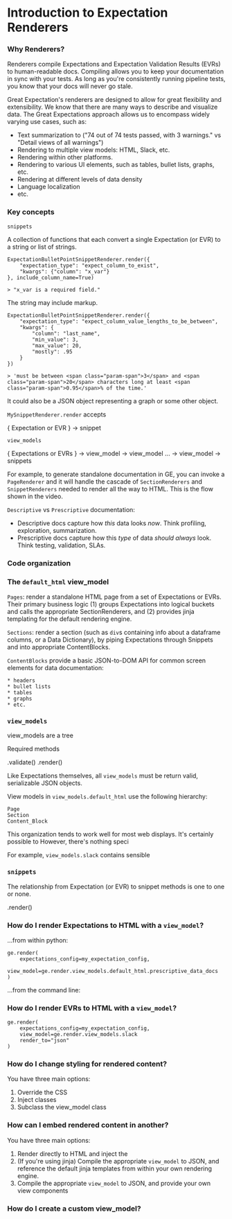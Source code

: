 # Introduction to Expectation Renderers

### Why Renderers?

Renderers compile Expectations and Expectation Validation Results (EVRs) to human-readable docs. Compiling allows you to keep your documentation in sync with your tests. As long as you're consistently running pipeline tests, you know that your docs will never go stale.

Great Expectation's renderers are designed to allow for great flexibility and extensibility. We know that there are many ways to describe and visualize data. The Great Expectations approach allows us to encompass widely varying use cases, such as:

- Text summarization to ("74 out of 74 tests passed, with 3 warnings." vs "Detail views of all warnings")
- Rendering to multiple view models: HTML, Slack, etc.
- Rendering within other platforms.
- Rendering to various UI elements, such as tables, bullet lists, graphs, etc.
- Rendering at different levels of data density
- Language localization
- etc.

### Key concepts

`snippets`

A collection of functions that each convert a single Expectation (or EVR) to a string or list of strings.

```
ExpectationBulletPointSnippetRenderer.render({
    "expectation_type": "expect_column_to_exist",
    "kwargs": {"column": "x_var"}
}, include_column_name=True)

> "x_var is a required field."
```

The string may include markup.

```
ExpectationBulletPointSnippetRenderer.render({
    "expectation_type": "expect_column_value_lengths_to_be_between",
    "kwargs": {
        "column": "last_name",
        "min_value": 3,
        "max_value": 20,
        "mostly": .95
    }
})

> 'must be between <span class="param-span">3</span> and <span class="param-span">20</span> characters long at least <span class="param-span">0.95</span>% of the time.'
```

It could also be a JSON object representing a graph or some other object.

`MySnippetRenderer.render` accepts

{ Expectation or EVR } -> snippet

`view_models`

{ Expectations or EVRs } -> view_model -> view_model ... -> view_model -> snippets

For example, to generate standalone documentation in GE, you can invoke a `PageRenderer` and it will handle the cascade of `SectionRenderers` and `SnippetRenderers` needed to render all the way to HTML. This is the flow shown in the video.

`Descriptive` vs `Prescriptive` documentation:

- Descriptive docs capture how _this_ data looks _now_. Think profiling, exploration, summarization.
- Prescriptive docs capture how this _type_ of data _should always_ look. Think testing, validation, SLAs.

### Code organization

### The `default_html` view_model

`Pages`: render a standalone HTML page from a set of Expectations or EVRs. Their primary business logic (1) groups Expectations into logical buckets and calls the appropriate SectionRenderers, and (2) provides jinja templating for the default rendering engine.

`Sections`: render a section (such as `div`s containing info about a dataframe columns, or a Data Dictionary), by piping Expectations through Snippets and into appropriate ContentBlocks.

`ContentBlocks` provide a basic JSON-to-DOM API for common screen elements for data documentation:

    * headers
    * bullet lists
    * tables
    * graphs
    * etc.

### `view_models`

view_models are a tree

Required methods

.validate()
.render()

Like Expectations themselves, all `view_models` must be return valid, serializable JSON objects.

View models in `view_models.default_html` use the following hierarchy:

```
Page
Section
Content_Block
```

This organization tends to work well for most web displays. It's certainly possible to However, there's nothing speci

For example, `view_models.slack` contains sensible

### `snippets`

The relationship from Expectation (or EVR) to snippet methods is one to one or none.

.render()

### How do I render Expectations to HTML with a `view_model`?

...from within python:

```
ge.render(
    expectations_config=my_expectation_config,
    view_model=ge.render.view_models.default_html.prescriptive_data_docs
)
```

...from the command line:

### How do I render EVRs to HTML with a `view_model`?

```
ge.render(
    expectations_config=my_expectation_config,
    view_model=ge.render.view_models.slack
    render_to="json"
)
```

### How do I change styling for rendered content?

You have three main options:

1. Override the CSS
2. Inject classes
3. Subclass the view_model class

### How can I embed rendered content in another?

You have three main options:

1. Render directly to HTML and inject the
2. (If you're using jinja) Compile the appropriate `view_model` to JSON, and reference the default jinja templates from within your own rendering engine.
3. Compile the appropriate `view_model` to JSON, and provide your own view components

### How do I create a custom view_model?
